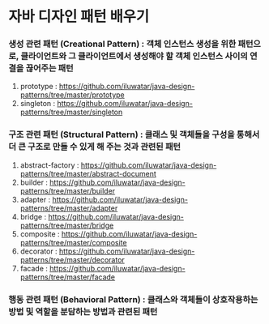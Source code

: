 자바 디자인 패턴 배우기
=========================
### 생성 관련 패턴 (Creational Pattern) : 객체 인스턴스 생성을 위한 패턴으로, 클라이언트와 그 클라이언트에서 생성해야 할 객체 인스턴스 사이의 연결을 끊어주는 패턴
1. prototype : https://github.com/iluwatar/java-design-patterns/tree/master/prototype  
2. singleton : https://github.com/iluwatar/java-design-patterns/tree/master/singleton


### 구조 관련 패턴 (Structural Pattern) : 클래스 및 객체들을 구성을 통해서 더 큰 구조로 만들 수 있게 해 주는 것과 관련된 패턴
1. abstract-factory : https://github.com/iluwatar/java-design-patterns/tree/master/abstract-document
2. builder : https://github.com/iluwatar/java-design-patterns/tree/master/builder
3. adapter : https://github.com/iluwatar/java-design-patterns/tree/master/adapter
4. bridge : https://github.com/iluwatar/java-design-patterns/tree/master/bridge
5. composite : https://github.com/iluwatar/java-design-patterns/tree/master/composite
6. decorator : https://github.com/iluwatar/java-design-patterns/tree/master/decorator
7. facade : https://github.com/iluwatar/java-design-patterns/tree/master/facade


### 행동 관련 패턴 (Behavioral Pattern) : 클래스와 객체들이 상호작용하는 방법 및 역할을 분담하는 방법과 관련된 패턴
    






